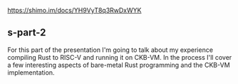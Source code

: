 https://shimo.im/docs/YH9VyT8q3RwDxWYK

## s-part-2

For this part of the presentation I'm going to talk about my experience
compiling Rust to RISC-V and running it on CKB-VM. In the process I'll cover a
few interesting aspects of bare-metal Rust programming and the CKB-VM
implementation.
